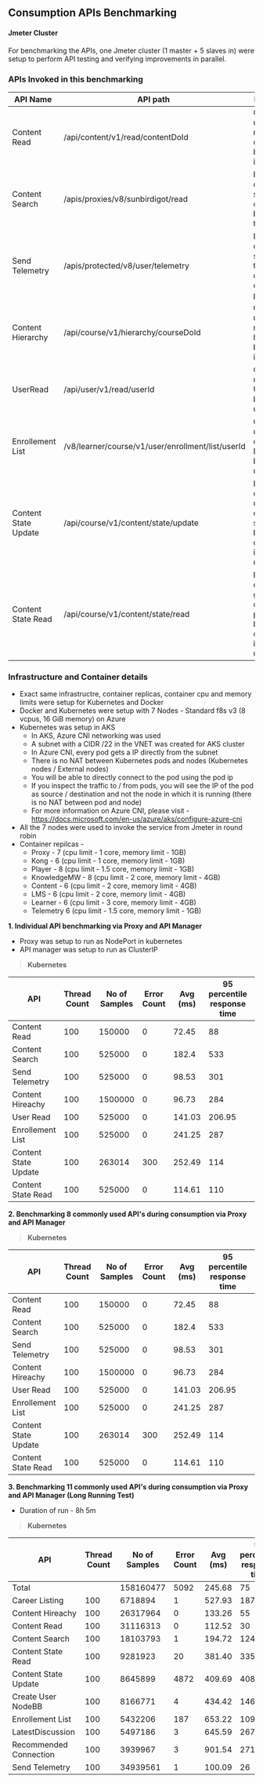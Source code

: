 ##  Consumption APIs Benchmarking

#### Jmeter Cluster
For benchmarking the APIs, one Jmeter cluster (1 master + 5 slaves in) were setup to perform API testing and verifying improvements in parallel.

### APIs Invoked in this benchmarking

| API Name             | API path                                         | Description                                                                         | 
|----------------------|--------------------------------------------------|-------------------------------------------------------------------------------------| 
| Content Read         | /api/content/v1/read/contentDoId                 | GET API call used to read a content based on do id's                                | 
| Content Search       | /apis/proxies/v8/sunbirdigot/read                | POST API call used to search content based on the course                            | 
| Send Telemetry       | /apis/protected/v8/user/telemetry                | POST API call which sends telemetry data with compressed payload                    | 
| Content Hierarchy    | /api/course/v1/hierarchy/courseDoId              | GET API call used to read course hierarchy based on do id's                         | 
| UserRead             | /api/user/v1/read/userId                         | GET API call used to User details based on userIds                                  | 
| Enrollement List     | /v8/learner/course/v1/user/enrollment/list/userId| GET API call used to get course Enrollment based on userIds                         | 
| Content State Update | /api/course/v1/content/state/update              | PATCH API call used to update the content sataus based on content do ids and userIds| 
| Content State Read   | /api/course/v1/content/state/read                | POST API call used to get the content progress based on course do ids and userIds   | 


### Infrastructure and Container details
* Exact same infrastructre, container replicas, container cpu and memory limits were setup for Kubernetes and Docker
* Docker and Kubernetes were setup with 7 Nodes - Standard f8s v3 (8 vcpus, 16 GiB memory) on Azure
* Kubernetes was setup in AKS
  * In AKS, Azure CNI networking was used
  * A subnet with a CIDR /22 in the VNET was created for AKS cluster
  * In Azure CNI, every pod gets a IP directly from the subnet
  * There is no NAT between Kubernetes pods and nodes (Kubernetes nodes / External nodes)
  * You will be able to directly connect to the pod using the pod ip
  * If you inspect the traffic to / from pods, you will see the IP of the pod as source / destination and not the node in which it is running (there is no NAT between pod and node)
  * For more information on Azure CNI, please visit - https://docs.microsoft.com/en-us/azure/aks/configure-azure-cni
* All the 7 nodes were used to invoke the service from Jmeter in round robin
* Container repilcas -
  * Proxy - 7 (cpu limit - 1 core, memory limit - 1GB)
  * Kong - 6 (cpu limit - 1 core, memory limit - 1GB)
  * Player - 8 (cpu limit - 1.5 core, memory limit - 1GB)
  * KnowledgeMW - 8 (cpu limit - 2 core, memory limit - 4GB)
  * Content - 6 (cpu limit - 2 core, memory limit - 4GB)
  * LMS - 6 (cpu limit - 2 core, memory limit - 4GB)
  * Learner - 6 (cpu limit - 3 core, memory limit - 4GB)
  * Telemetry 6 (cpu limit - 1.5 core, memory limit - 1GB)


**1. Individual API benchmarking via Proxy and API Manager**
* Proxy was setup to run as NodePort in kubernetes
* API manager was setup to run as ClusterIP

>**Kubernetes**

| API            | Thread Count | No of Samples | Error Count | Avg (ms) | 95 percentile response time | 99 percentile response time| Throughput (req/sec) | 
|----------------------|--------------|---------------|-------------|----------|----------|----------|----------------------| 
| Content Read         | 100          | 150000        | 0           | 72.45    | 88       | 337.69   | 1759.49              | 
| Content Search       | 100          | 525000        | 0           | 182.4    | 533      | 1347.98  | 564.18               | 
| Send Telemetry       | 100          | 525000        | 0           | 98.53    | 301      | 553.99   | 1039.04              | 
| Content Hireachy     | 100          | 1500000       | 0           | 96.73    | 284      | 542      | 1407.97              | 
| User Read            | 100          | 525000        | 0           | 141.03   | 206.95   | 2390.97  | 727.03               | 
| Enrollement List     | 100          | 525000        | 0           | 241.25   | 287      | 2361.99  | 431                  | 
| Content State Update | 100          | 263014        | 300         | 252.49   | 114      | 474      | 309.97               | 
| Content State Read   | 100          | 525000        | 0           | 114.61   | 110      | 552.67   | 894.97               | 




**2. Benchmarking 8 commonly used API's during consumption via Proxy and API Manager**

>**Kubernetes**


| API            | Thread Count | No of Samples | Error Count | Avg (ms) | 95 percentile response time | 99 percentile response time| Throughput (req/sec) | 
|----------------------|--------------|---------------|-------------|----------|----------|----------|----------------------| 
| Content Read         | 100          | 150000        | 0           | 72.45    | 88       | 337.69   | 1759.49              | 
| Content Search       | 100          | 525000        | 0           | 182.4    | 533      | 1347.98  | 564.18               | 
| Send Telemetry       | 100          | 525000        | 0           | 98.53    | 301      | 553.99   | 1039.04              | 
| Content Hireachy     | 100          | 1500000       | 0           | 96.73    | 284      | 542      | 1407.97              | 
| User Read            | 100          | 525000        | 0           | 141.03   | 206.95   | 2390.97  | 727.03               | 
| Enrollement List     | 100          | 525000        | 0           | 241.25   | 287      | 2361.99  | 431                  | 
| Content State Update | 100          | 263014        | 300         | 252.49   | 114      | 474      | 309.97               | 
| Content State Read   | 100          | 525000        | 0           | 114.61   | 110      | 552.67   | 894.97               | 





**3. Benchmarking 11 commonly used API's during consumption via Proxy and API Manager (Long Running Test)**
* Duration of run - 8h 5m

>**Kubernetes**

| API               | Thread Count | No of Samples | Error Count | Avg (ms) | 95 percentile response time | 99 percentile response time | Throughput (req/sec) | 
|-----------------------|--------------|---------------|-------------|----------|-----------------------------|-----------------------------|----------------------| 
| Total                 |              | 158160477     | 5092        | 245.68   | 75                          | 117                         | 5474.88              | 
| Career Listing        | 100          | 6718894       | 1           | 527.93   | 187                         | 331.99                      | 232.58               | 
| Content Hireachy      | 100          | 26317964      | 0           | 133.26   | 55                          | 75                          | 911.03               | 
| Content Read          | 100          | 31116313      | 0           | 112.52   | 30                          | 56                          | 1077.13              | 
| Content Search        | 100          | 18103793      | 1           | 194.72   | 124                         | 185                         | 626.68               | 
| Content State Read    | 100          | 9281923       | 20          | 381.40   | 335                         | 1447.88                     | 321.30               | 
| Content State Update  | 100          | 8645899       | 4872        | 409.69   | 408                         | 1586.97                     | 299.29               | 
| Create User NodeBB    | 100          | 8166771       | 4           | 434.42   | 146                         | 258                         | 282.70               | 
| Enrollement List      | 100          | 5432206       | 187         | 653.22   | 1096.90                     | 2907                        | 188.04               | 
| LatestDiscussion      | 100          | 5497186       | 3           | 645.59   | 267                         | 484                         | 190.29               | 
| Recommended Connection| 100          | 3939967       | 3           | 901.54   | 271                         | 785.96                      | 136.39               |
| Send Telemetry        | 100          | 34939561      | 1           | 100.09   | 26                          | 37                          | 1209.47              |
